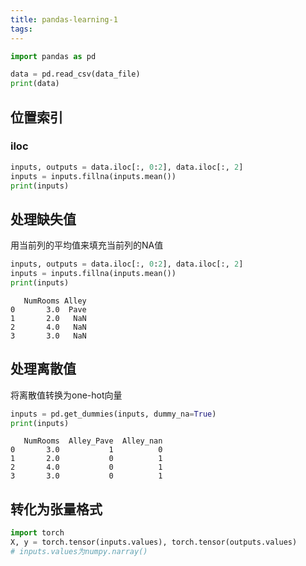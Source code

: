 ```yaml
---
title: pandas-learning-1
tags:
---
```


```python
import pandas as pd

data = pd.read_csv(data_file)
print(data)
```



## 位置索引

### iloc

```python
inputs, outputs = data.iloc[:, 0:2], data.iloc[:, 2]
inputs = inputs.fillna(inputs.mean())
print(inputs)
```



## 处理缺失值

用当前列的平均值来填充当前列的NA值

```python
inputs, outputs = data.iloc[:, 0:2], data.iloc[:, 2]
inputs = inputs.fillna(inputs.mean())
print(inputs)
```

```t
   NumRooms Alley
0       3.0  Pave
1       2.0   NaN
2       4.0   NaN
3       3.0   NaN
```



## 处理离散值

将离散值转换为one-hot向量

```python
inputs = pd.get_dummies(inputs, dummy_na=True)
print(inputs)
```

```
   NumRooms  Alley_Pave  Alley_nan
0       3.0           1          0
1       2.0           0          1
2       4.0           0          1
3       3.0           0          1
```



## 转化为张量格式

```python
import torch
X, y = torch.tensor(inputs.values), torch.tensor(outputs.values)
# inputs.values为numpy.narray()
```

